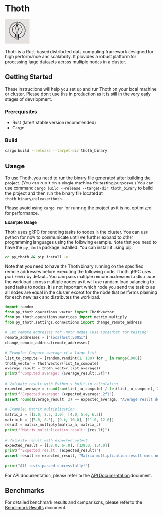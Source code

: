 # Thoth

<img src="Assets/thoth.png" alt="Thoth Logo" width="80"/>

Thoth is a Rust-based distributed data computing framework designed for high performance and scalability.
It provides a robust platform for processing large datasets across multiple nodes in a cluster.

## Getting Started

These instructions will help you set up and run Thoth on your local machine or cluster.
Please don't use this in production as it is still in the very early stages of development.

### Prerequisites

- Rust (latest stable version recommended)
- Cargo

### Build

```bash
cargo build --release --target-dir thoth_binary
```

## Usage

To use Thoth, you need to run the binary file generated after building the project. (You can run it on a single machine for testing purposes.)
You can use command `cargo build --release --target-dir thoth_binary` to build the project and then run the binary file located at `thoth_binary/release/thoth`.

Please avoid using `cargo run` for running the project as it is not optimized for performance.


**Example Usage**

Thoth uses gRPC for sending tasks to nodes in the cluster. You can use python for now to communicate until we further expand to other programming languages using the following example.
Note that you need to have the `py_thoth` package installed. You can install it using pip:

```bash
cd py_thoth && pip install -e .
```

Note that you need to have the Thoth binary running on the specified remote addresses before executing the following code. Thoth gRPC uses port `50051` by default.
You can pass multiple remote addresses to distribute the workload across multiple nodes as it will use random load balancing to send tasks to nodes.
It is not important which node you send the task to as all nodes are equal in the cluster except for the node that performs planning for each new task and distributes the workload.

```python
import random
from py_thoth.operations.vector import ThothVector
from py_thoth.operations.matrices import matrix_multiply
from py_thoth.settings.connections import change_remote_address

# Set remote addresses for Thoth nodes (use localhost for testing)
remote_addresses = ["localhost:50051"]
change_remote_address(remote_addresses)

# Example: Compute average of a large list
list_to_compute = [random.randint(1, 100) for _ in range(1000)]
thoth_vector = ThothVector(list_to_compute)
average_result = thoth_vector.list_average()
print(f"Computed average: {average_result:.2f}")

# Validate result with Python's built-in calculation
expected_average = round(sum(list_to_compute) / len(list_to_compute), 2)
print(f"Expected average: {expected_average:.2f}")
assert round(average_result, 2) == expected_average, "Average result does not match"

# Example: Matrix multiplication
matrix_a = [[1.0, 2.0, 3.0], [4.0, 5.0, 6.0]]
matrix_b = [[7.0, 8.0], [9.0, 10.0], [11.0, 12.0]]
result = matrix_multiply(matrix_a, matrix_b)
print(f"Matrix multiplication result: {result}")

# Validate result with expected output
expected_result = [[58.0, 64.0], [139.0, 154.0]]
print(f"Expected result: {expected_result}")
assert result == expected_result, "Matrix multiplication result does not match"

print("All tests passed successfully!")
```

For API documentation, please refer to the [API Documentation](docs/api.md) document.

## Benchmarks

For detailed benchmark results and comparisons, please refer to the [Benchmark Results](docs/benchmarks.md) document.



